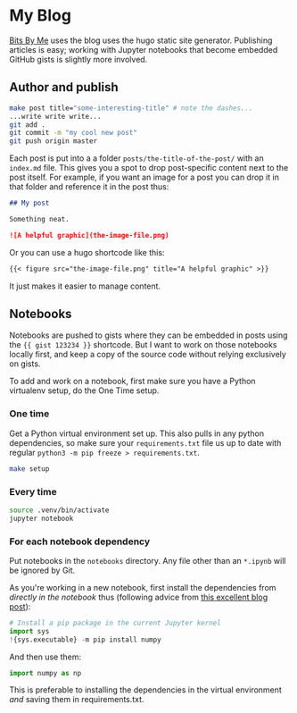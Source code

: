# My Blog

[Bits By Me](https://bitsby.me) uses the blog uses the hugo static site generator. Publishing articles is easy; working with Jupyter notebooks that become embedded GitHub gists is slightly more involved.

## Author and publish

```bash
make post title="some-interesting-title" # note the dashes...
...write write write...
git add .
git commit -m "my cool new post"
git push origin master
```

Each post is put into a a folder `posts/the-title-of-the-post/` with an `index.md` file. This gives you a spot to drop post-specific content next to the post itself. For example, if you want an image for a post you can drop it in that folder and reference it in the post thus:

```md
## My post

Something neat.

![A helpful graphic](the-image-file.png)
```

Or you can use a hugo shortcode like this:

```md
{{< figure src="the-image-file.png" title="A helpful graphic" >}}
```

It just makes it easier to manage content.

## Notebooks

Notebooks are pushed to gists where they can be embedded in posts using the `{{ gist 123234 }}` shortcode. But I want to work on those notebooks locally first, and keep a copy of the source code without relying exclusively on gists.

To add and work on a notebook, first make sure you have a Python virtualenv setup, do the One Time setup.

### One time

Get a Python virtual environment set up. This also pulls in any python dependencies, so make sure your `requirements.txt` file us up to date with regular `python3 -m pip freeze > requirements.txt`.

```bash
make setup
```

### Every time

```bash
source .venv/bin/activate
jupyter notebook
```

### For each notebook dependency

Put notebooks in the `notebooks` directory. Any file other than an `*.ipynb` will be ignored by Git.

As you're working in a new notebook, first install the dependencies from _directly in the notebook_ thus (following advice from [this excellent blog post](https://jakevdp.github.io/blog/2017/12/05/installing-python-packages-from-jupyter/#How-to-use-Pip-from-the-Jupyter-Notebook)):

```python
# Install a pip package in the current Jupyter kernel
import sys
!{sys.executable} -m pip install numpy
```

And then use them:

```python
import numpy as np
```

This is preferable to installing the dependencies in the virtual environment _and_ saving them in requirements.txt.
